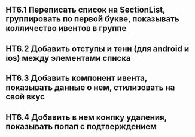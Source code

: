 ## HT6.1 Переписать список на SectionList, группировать по первой букве, показывать колличество ивентов в группе
## HT6.2 Добавить отступы и тени (для android и ios) между элементами списка
## HT6.3 Добавить компонент ивента, показывать данные о нем, стилизовать на свой вкус
## HT6.4 Добавить в нем конпку удаления, показывать попап с подтверждением